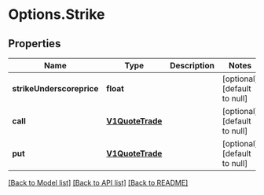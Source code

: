 # Options.Strike

## Properties
Name | Type | Description | Notes
------------ | ------------- | ------------- | -------------
**strikeUnderscoreprice** | **float** |  | [optional] [default to null]
**call** | [**V1QuoteTrade**](V1QuoteTrade.md) |  | [optional] [default to null]
**put** | [**V1QuoteTrade**](V1QuoteTrade.md) |  | [optional] [default to null]

[[Back to Model list]](../README.md#documentation-for-models) [[Back to API list]](../README.md#documentation-for-api-endpoints) [[Back to README]](../README.md)


